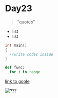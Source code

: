 # Day23

>"quotes"

* list
* list


```C++
int main()
{
  //write codes inside
}
```
```python
def func:
  for i in range

```
[link to goole](www.google.com.tw)

![???](https://pic2.zhimg.com/80/20e4522e6104ad71fc543cc21f402b36_720w.jpg)
